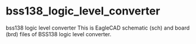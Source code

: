 # bss138_logic_level_converter
bss138 logic level converter
This is EagleCAD schematic (sch) and board (brd) files of BSS138 logic level converter.
